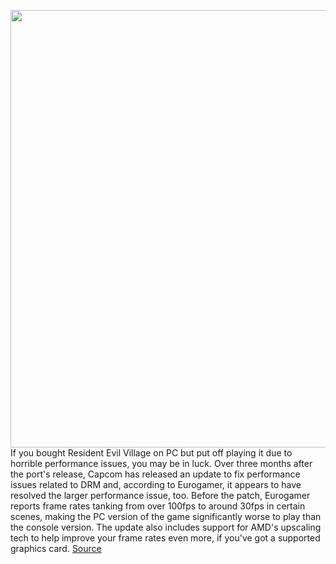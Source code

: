 <img src='https://cdn.vox-cdn.com/thumbor/sP36k_c0EuSPXBpt30DUZrA2DxI=/0x0:3840x2160/1200x800/filters:focal(1613x773:2227x1387)/cdn.vox-cdn.com/uploads/chorus_image/image/69640523/RE_Village_Sept_Screens_09.0.jpg' width='700px' /><br/>
If you bought Resident Evil Village on PC but put off playing it due to horrible performance issues, you may be in luck. Over three months after the port's release, Capcom has released an update to fix performance issues related to DRM and, according to Eurogamer, it appears to have resolved the larger performance issue, too. Before the patch, Eurogamer reports frame rates tanking from over 100fps to around 30fps in certain scenes, making the PC version of the game significantly worse to play than the console version. The update also includes support for AMD's upscaling tech to help improve your frame rates even more, if you've got a supported graphics card.
<a href='https://www.theverge.com/2021/7/27/22596290/capcom-resident-evil-village-pc-patch-drm-patch-performance-issues'> Source <a/>